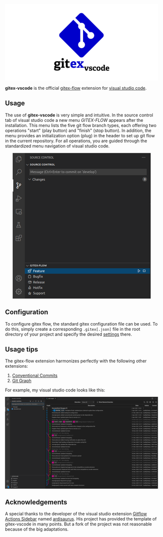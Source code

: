 ![logo-banner](./assets/gitex-vscode-logo-banner.png)

**gitex-vscode** is the official [gitex-flow](https://github.com/gitex-flow) extension for [visual studio code](https://code.visualstudio.com/).

## Usage

The use of **gitex-vscode** is very simple and intuitive. In the source control tab of visual studio code a new menu _GITEX-FLOW_ appears after the installation.
This menu lists the five git flow branch types, each offering two operations "start" (play button) and "finish" (stop button).
In addition, the menu provides an initialization option (plug) in the header to set up git flow in the current repository.
For all operations, you are guided through the standardized menu navigation of visual studio code.

<p align="center">
  <img src="./assets/screenshot.png">
</p>

## Configuration

To configure gitex flow, the standard gitex configuration file can be used.
To do this, simply create a corresponding `.gitex[.json]` file in the root directory of your project and specify the desired [settings](https://github.com/gitex-flow/gitex-flow-node#configuation) there.

## Usage tips

The gitex-flow extension harmonizes perfectly with the following other extensions:

1. [Conventional Commits](https://marketplace.visualstudio.com/items?itemName=vivaxy.vscode-conventional-commits)
2. [Git Graph](https://marketplace.visualstudio.com/items?itemName=mhutchie.git-graph)

For example, my visual studio code looks like this:

<p align="center">
  <img src="./assets/screenshot_other_extensions.png">
</p>

## Acknowledgements

A special thanks to the developer of the visual studio extension [Gitflow Actions Sidebar](https://github.com/ardisaurus/vscode-gitflow) named [ardisaurus](https://github.com/ardisaurus). His project has provided the template of gitex-vscode in many points. But a fork of the project was not reasonable because of the big adaptations.
